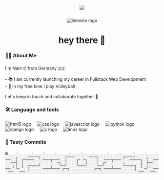 <div align="center">
  <img height="150" max-width="100%" src="https://capsule-render.vercel.app/api?type=waving&height=300&color=gradient&text=Quoc%20Nam%20Tran&textBg=false"  />
</div>

###

<div align="center">
  <img src="https://img.shields.io/static/v1?message=LinkedIn&logo=linkedin&label=&color=0077B5&logoColor=white&labelColor=&style=for-the-badge" height="25" alt="linkedin logo"  />
</div>

###

<h1 align="center">hey there 👋</h1>

###

<h3 align="left">👩‍💻  About Me</h3>

###

<p align="left">I'm  Nam 🤓 from Germany 🇩🇪<br><br>- 📚 I am currently launching my career in Fullstack Web Development<br>- 🏐 In my free time I play Volleyball <br><br>Let's keep in touch and collaborate together 🥳</p>

###

<h3 align="left">🛠 Language and tools</h3>

###

<div align="left">
  <img src="https://cdn.jsdelivr.net/gh/devicons/devicon/icons/html5/html5-original.svg" height="40" alt="html5 logo"  />
  <img width="12" />
  <img src="https://cdn.jsdelivr.net/gh/devicons/devicon/icons/css3/css3-original.svg" height="40" alt="css logo"  />
  <img width="12" />
  <img src="https://cdn.jsdelivr.net/gh/devicons/devicon/icons/javascript/javascript-original.svg" height="40" alt="javascript logo"  />
  <img width="12" />
  <img src="https://cdn.jsdelivr.net/gh/devicons/devicon/icons/python/python-original.svg" height="40" alt="python logo"  />
  <img width="12" />
  <img src="https://cdn.jsdelivr.net/gh/devicons/devicon/icons/django/django-plain.svg" height="40" alt="django logo"  />
  <img width="12" />
  <img src="https://cdn.jsdelivr.net/gh/devicons/devicon/icons/c/c-original.svg" height="40" alt="c logo"  />
  <img width="12" />
  <img src="https://cdn.jsdelivr.net/gh/devicons/devicon/icons/linux/linux-original.svg" height="40" alt="linux logo"  />
</div>

###

<h3 align="left">🍣 Tasty Commits</h3>

###

<picture>
  <source media="(prefers-color-scheme: dark)" srcset="https://raw.githubusercontent.com/tranqn/tranqn/output/pacman-contribution-graph-dark.svg">
  <source media="(prefers-color-scheme: light)" srcset="https://raw.githubusercontent.com/tranqn/tranqn/output/pacman-contribution-graph.svg">
  <img alt="pacman contribution graph" src="https://raw.githubusercontent.com/tranqn/tranqn/output/pacman-contribution-graph.svg">
</picture>

###
